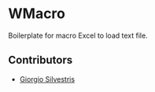 # WMacro

Boilerplate for macro Excel to load text file.

## Contributors

* [Giorgio Silvestris](https://github.com/giosil)
